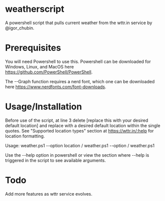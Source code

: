 # weatherscript
A powershell script that pulls current weather from the wttr.in service by @igor_chubin.

# Prerequisites

You will need Powershell to use this. Powershell can be downloaded for Windows, Linux, and MacOS here https://github.com/PowerShell/PowerShell.

The --Graph function requires a nerd font, which one can be downloaded here https://www.nerdfonts.com/font-downloads.

# Usage/Installation

Before use of the script, at line 3 delete [replace this with your desired default location] and replace with a desired default location within the single quotes.
See "Supported location types" section at https://wttr.in/:help for location formatting.

Usage: weather.ps1 --option location / weather.ps1 --option / weather.ps1

Use the --help option in powershell or view the section where --help is triggered in the script to see available arguments.

# Todo
Add more features as wttr service evolves.
